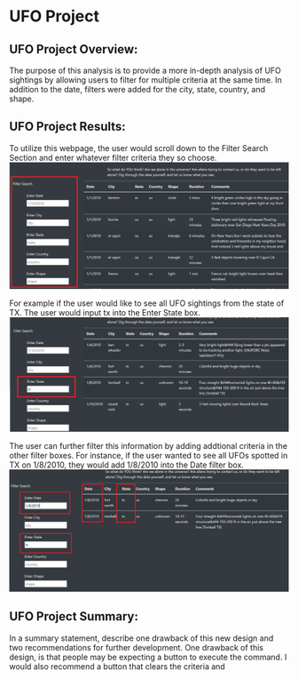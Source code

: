 # **UFO Project** 

## **UFO Project Overview:** 
The purpose of this analysis is to provide a more in-depth analysis of UFO sightings by allowing users to filter for multiple criteria at the same time. In addition to the date, filters were added for the city, state, country, and shape.

## **UFO Project Results:** 

To utilize this webpage, the user would scroll down to the Filter Search Section and enter whatever filter criteria they so choose.
![Full_Page_Image](Images/Full_Page_Image.PNG)


For example if the user would like to see all UFO sightings from the state of TX.  The user would input tx into the Enter State box.
![UFO_TX](Images/UFO_TX.PNG)


The user can further filter this information by adding addtional criteria in the other filter boxes.  For instance, if the user wanted to see all UFOs spotted in TX on 1/8/2010, they would add 1/8/2010 into the Date filter box.
![UFO_TX_Date](Images/UFO_TX_Date.PNG)



## **UFO Project Summary:** 
In a summary statement, describe one drawback of this new design and two recommendations for further development.
One drawback of this design, is that people may be expecting a button to execute the command.
I would also recommend a button that clears the criteria and 
